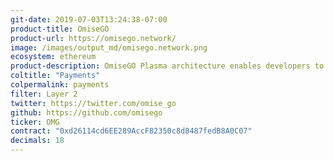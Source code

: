 ```yaml
---
git-date: 2019-07-03T13:24:38-07:00
product-title: OmiseGO
product-url: https://omisego.network/
image: /images/output_md/omisego.network.png
ecosystem: ethereum
product-description: OmiseGO Plasma architecture enables developers to build a L2 Applications with high throughputs and strong safety guarantees.
coltitle: "Payments"
colpermalink: payments
filter: Layer 2
twitter: https://twitter.com/omise_go
github: https://github.com/omisego
ticker: OMG
contract: "0xd26114cd6EE289AccF82350c8d8487fedB8A0C07"
decimals: 18
---
```

